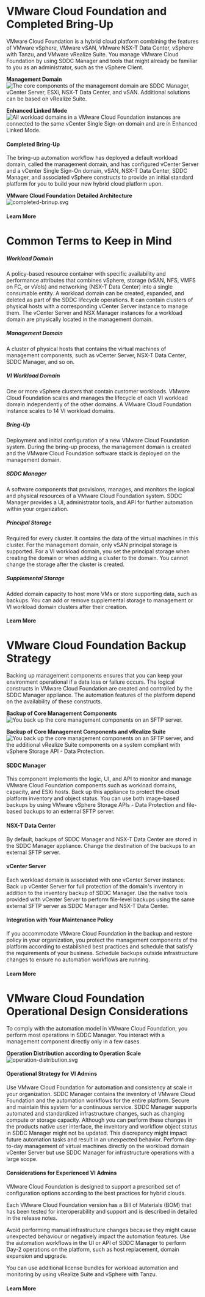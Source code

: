 <h1 id="vmware-cloud-foundation-and-completed-bring-up">VMware Cloud Foundation and Completed Bring-Up</h1>
<p>VMware Cloud Foundation is a hybrid cloud platform combining the features of VMware vSphere, VMware vSAN, VMware NSX-T Data Center, vSphere with Tanzu, and VMware vRealize Suite. You manage VMware Cloud Foundation by using SDDC Manager and tools that might already be familiar to you as an administrator, such as the vSphere Client.</p>
<p><strong>Management Domain</strong><br><img src="/ui/assets/markdown/bringup-page/management-domain.svg" alt="The core components of the management domain are SDDC Manager, vCenter Server, ESXi, NSX-T Data Center, and vSAN. Additional solutions can be based on vRealize Suite." title="Management Domain"></p>
<p><strong>Enhanced Linked Mode</strong><br><img src="/ui/assets/markdown/bringup-page/enhanced-linked-mode.svg" alt="All workload domains in a VMware Cloud Foundation instances are connected to the same vCenter Single Sign-on domain and are in Enhanced Linked Mode." title="Enhanced Linked Mode"></p>
<h4 id="completed-bring-up">Completed Bring-Up</h4>
<p>The bring-up automation workflow has deployed a default workload domain, called the management domain, and has configured vCenter Server and a vCenter Single Sign-On domain, vSAN, NSX-T Data Center, SDDC Manager, and associated vSphere constructs to provide an initial standard platform for you to build your new hybrid cloud platform upon.</p>
<p><strong>VMware Cloud Foundation Detailed Architecture</strong><br><img src="/ui/assets/markdown/bringup-page/completed-bringup.svg" alt="completed-brinup.svg" title="VMware Cloud Foundation Detailed Architecture"></p>
<h4 id="learn-more">Learn More</h4>

<h1 id="common-terms-to-keep-in-mind">Common Terms to Keep in Mind</h1>
<h5 id="workload-domain">Workload Domain</h5>
<p>A policy-based resource container with specific availability and performance attributes that combines vSphere, storage (vSAN, NFS, VMFS on FC, or vVols) and networking (NSX-T Data Center) into a single consumable entity. A workload domain can be created, expanded, and deleted as part of the SDDC lifecycle operations. It can contain clusters of physical hosts with a corresponding vCenter Server instance to manage them. The vCenter Server and NSX Manager instances for a workload domain are physically located in the management domain.</p>
<h5 id="management-domain">Management Domain</h5>
<p>A cluster of physical hosts that contains the virtual machines of management components, such as vCenter Server, NSX-T Data Center, SDDC Manager, and so on.</p>
<h5 id="vi-workload-domain">VI Workload Domain</h5>
<p>One or more vSphere clusters that contain customer workloads. VMware Cloud Foundation scales and manages the lifecycle of each VI workload domain independently of the other domains. A VMware Cloud Foundation instance scales to 14 VI workload domains.</p>
<h5 id="bring-up">Bring-Up</h5>
<p>Deployment and initial configuration of a new VMware Cloud Foundation system. During the bring-up process, the management domain is created and the VMware Cloud Foundation software stack is deployed on the management domain.</p>
<h5 id="sddc-manager">SDDC Manager</h5>
<p>A software components that provisions, manages, and monitors the logical and physical resources of a VMware Cloud Foundation system. SDDC Manager provides a UI, administrator tools, and API for further automation within your organization.</p>
<h5 id="principal-storage">Principal Storage</h5>
<p>Required for every cluster. It contains the data of the virtual machines in this cluster. For the management domain, only vSAN principal storage is supported. For a VI workload domain, you set the principal storage when creating the domain or when adding a cluster to the domain. You cannot change the storage after the cluster is created.</p>
<h5 id="supplemental-storage">Supplemental Storage</h5>
<p>Added domain capacity to host more VMs or store supporting data, such as backups. You can add or remove supplemental storage to management or VI workload domain clusters after their creation.</p>
<h4 id="learn-more">Learn More</h4>

<h1 id="vmware-cloud-foundation-backup-strategy">VMware Cloud Foundation Backup Strategy</h1>
<p>Backing up management components ensures that you can keep your environment operational if a data loss or failure occurs. The logical constructs in VMware Cloud Foundation are created and controlled by the SDDC Manager appliance. The automation features of the platform depend on the availability of these constructs.</p>
<p><strong>Backup of Core Management Components</strong><br><img src="/ui/assets/markdown/backup-strategy-page/backup-core-management.svg" alt="You back up the core management components on an SFTP server." title="Backup of Core Management Components"></p>
<p><strong>Backup of Core Management Components and vRealize Suite</strong><br><img src="/ui/assets/markdown/backup-strategy-page/backup-core-management-with-vrealize.svg" alt="You back up the core management components on an SFTP server, and the additional vRealize Suite components on a system compliant with vSphere Storage API - Data Protection." title="Backup of Core Management Components and vRealize Suite"></p>
<h4 id="sddc-manager">SDDC Manager</h4>
<p>This component implements the logic, UI, and API to monitor and manage VMware Cloud Foundation components such as workload domains, capacity, and ESXi hosts. Back up this appliance to protect the cloud platform inventory and object status. You can use both image-based backups by using VMware vSphere Storage APIs - Data Protection and file-based backups to an external SFTP server.</p>
<h4 id="nsx-t-data-center">NSX-T Data Center</h4>
<p>By default, backups of SDDC Manager and NSX-T Data Center are stored in the SDDC Manager appliance. Change the destination of the backups to an external SFTP server.</p>
<h4 id="vcenter-server">vCenter Server</h4>
<p>Each workload domain is associated with one vCenter Server instance. ​Back up vCenter Server for full protection of the domain's inventory in addition to the inventory backup of SDDC Manager. Use the native tools provided with vCenter Server to perform file-level backups using the same external SFTP server as SDDC Manager and NSX-T Data Center.</p>
<h4 id="integration-with-your-maintenance-policy">Integration with Your Maintenance Policy</h4>
<p>If you accommodate VMware Cloud Foundation in the backup and restore policy in your organization, you protect the management components of the platform according to established best practices and schedule that satisfy the requirements of your business. Schedule backups outside infrastructure changes to ensure no automation workflows are running. </p>
<h4 id="learn-more">Learn More</h4>

<h1 id="vmware-cloud-foundation-operational-design-considerations">VMware Cloud Foundation Operational Design Considerations</h1>
<p>To comply with the automation model in VMware Cloud Foundation, you perform most operations in SDDC Manager. You interact with a management component directly only in a few cases.</p>
<p><strong>Operation Distribution according to Operation Scale</strong><br><img src="/ui/assets/markdown/operational-design-page/operation-distribution.svg" alt="operation-distribution.svg" title="Operation Distribution according to Scale"></p>
<h4 id="operational-strategy-for-vi-admins">Operational Strategy for VI Admins</h4>
<p>Use VMware Cloud Foundation for automation and consistency at scale in your organization. SDDC Manager contains the inventory of VMware Cloud Foundation and the automation workflows for the entire platform. Secure and maintain this system for a continuous service. SDDC Manager supports automated and standardized infrastructure changes, such as changing compute or storage capacity.  Although you can perform these changes in the products native user interface, the inventory and workflow object status in SDDC Manager might not be updated. This discrepancy might impact future automation tasks and result in an unexpected behavior. Perform day-to-day management of virtual machines directly on the workload domain vCenter Server but use SDDC Manager for infrastructure operations with a large scope.</p>
<h4 id="considerations-for-experienced-vi-admins">Considerations for Experienced VI Admins</h4>
<p>VMware Cloud Foundation is designed to support a prescribed set of configuration options according to the best practices for hybrid clouds.</p>
<p>Each VMware Cloud Foundation version has a Bill of Materials (BOM) that has been tested for interoperability and support and is described in detailed in the release notes.</p>
<p>Avoid performing manual infrastructure changes because they might cause unexpected behaviour or negatively impact the automation features. Use the automation workflows in the UI or API of SDDC Manager to perform Day-2 operations on the platform, such as host replacement, domain expansion and upgrade.</p>
<p>You can use additional license bundles for workload automation and monitoring by using vRealize Suite and vSphere with Tanzu.</p>
<h4 id="learn-more">Learn More</h4>
